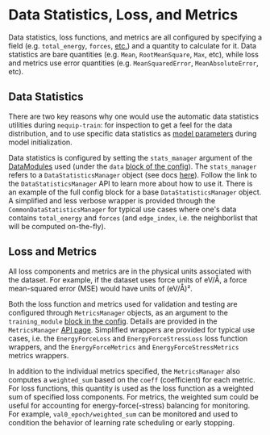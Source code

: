 # Data Statistics, Loss, and Metrics

Data statistics, loss functions, and metrics are all configured by specifying a field (e.g. `total_energy`, `forces`, [etc.](../api/data_fields.rst)) and a quantity to calculate for it. Data statistics are bare quantities (e.g. `Mean`, `RootMeanSquare`, `Max`, etc), while loss and metrics use error quantities (e.g. `MeanSquaredError`, `MeanAbsoluteError`, etc).

## Data Statistics

There are two key reasons why one would use the automatic data statistics utilities during `nequip-train`: for inspection to get a feel for the data distribution, and to use specific data statistics as [model parameters](model.md/#training-data-statistics-as-hyperparameters) during model initialization.

Data statistics is configured by setting the `stats_manager` argument of the [DataModules](../api/datamodule.rst) used (under the `data` [block of the config](config.md/#data)). 
The `stats_manager` refers to a `DataStatisticsManager` object (see docs [here](../api/data_stats.rst)).
Follow the link to the `DataStatisticsManager` API to learn more about how to use it.
There is an example of the full config block for a base `DataStatisticsManager` object.
A simplified and less verbose wrapper is provided through the `CommonDataStatisticsManager` for typical use cases where one's data contains `total_energy` and `forces` (and `edge_index`, i.e. the neighborlist that will be computed on-the-fly).

## Loss and Metrics

All loss components and metrics are in the physical units associated with the dataset.  For example, if the dataset uses force units of eV/Å, a force mean-squared error (MSE) would have units of (eV/Å)².
  
Both the loss function and metrics used for validation and testing are configured through `MetricsManager` objects, as an argument to the `training_module` [block in the config](config.md/#training_module).
Details are provided in the `MetricsManager` [API page](../api/metrics.rst).
Simplified wrappers are provided for typical use cases, i.e. the `EnergyForceLoss` and `EnergyForceStressLoss` loss function wrappers, and the `EnergyForceMetrics` and `EnergyForceStressMetrics` metrics wrappers.

In addition to the individual metrics specified, the `MetricsManager` also computes a `weighted_sum` based on the `coeff` (coefficient) for each metric.
For loss functions, this quantity is used as the loss function as a weighted sum of specified loss components.
For metrics, the weighted sum could be useful for accounting for energy-force(-stress) balancing for monitoring.
For example, `val0_epoch/weighted_sum` can be monitored and used to condition the behavior of learning rate scheduling or early stopping.
